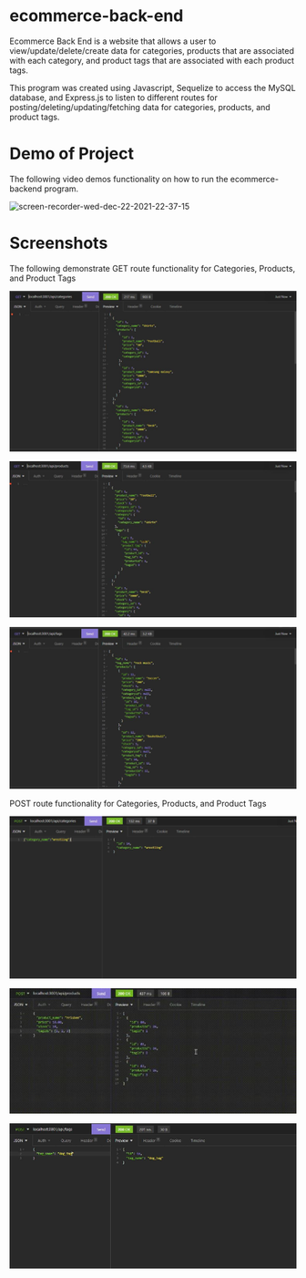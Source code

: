 # ecommerce-back-end

Ecommerce Back End is a website that allows a user to view/update/delete/create data for categories, products that are associated with each category, and product tags
that are associated with each product tags.

This program was created using Javascript, Sequelize to access the MySQL database, and Express.js to listen to different routes for posting/deleting/updating/fetching data for
categories, products, and product tags.

# Demo of Project

The following video demos functionality on how to run the ecommerce-backend program.

![screen-recorder-wed-dec-22-2021-22-37-15](./assets/screen-recorder-wed-dec-22-2021-22-37-15.gif)

# Screenshots

The following demonstrate GET route functionality for Categories, Products, and Product Tags

![alt-text](./assets/categories-get-route.JPG "categories-get-route")

![alt-text](./assets/products-get-route.JPG "products-get-route")

![alt-text](./assets/tags-get-route.JPG "tags-get-route")

POST route functionality for Categories, Products, and Product Tags

![alt-text](./assets/categories-post-route.JPG "categories-post-route")

![alt-text](./assets/products-post-route.JPG "products-post-route")

![alt-text](./assets/tags-post-route.JPG "tags-post-route")
